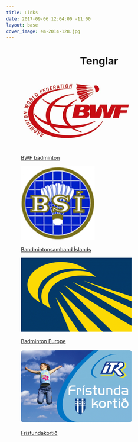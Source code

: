 ```yaml
---
title: Links
date: 2017-09-06 12:04:00 -11:00
layout: base
cover_image: em-2014-128.jpg
---
```


<head>
	<link href='http://fonts.googleapis.com/css?family=Lobster' rel='stylesheet' type='text/css'>
</head>
<body>
	<h1 class="board_text" align="center">Tenglar</h1>
	<section class="long_text">	
		<div id="container">
			<div class="row">
				<div class="col-md-4">
					<a href="http://www.bwfbadminton.org/">
						<figure>
							<img src="/images/bwf_logo.jpg" width="300px" height="200px" />
							<p>BWF badminton</p>
						</figure>
					</a>	
				</div>
				<div class="col-md-4">	
					<a href="http://www.badminton.is">
						<figure>
							<img src="/images/bsi.jpg" width="200px" height="200px" />
							<p>Bandmintonsamband Íslands</p>
						</figure>
					</a>	
				</div>
				<div class="col-md-4">	
					<a href="http://www.badmintoneurope.com/Cms/">
						<figure>
							<img src="/images/badminton_europe.jpg" width="300px" height="200px" />
							<p>Badminton Europe</p>
						</figure>
					</a>	
				</div>
			</div>
			<div class="row">
				<div class="col-md-4">
					<a href="http://reykjavik.is/thjonusta/fristundakortid">
						<figure>
							<img src="/images/ITR_fristundakortid.jpg" width="300px" height="200px" />
							<p>Frístundakortið</p>
						</figure>
					</a>	
				</div>
			</div>
		</div>
	</section>
</body>